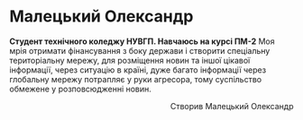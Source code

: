 <h1>Малецький Олександр</h1>
<strong>Студент технічного коледжу НУВГП. Навчаюсь на курсі ПМ-2</strong>
Моя мрія отримати фінансування з боку держави і створити спеціальну територіальну мережу, для розміщення новин та іншої цікавої інформації, через ситуацію в країні, дуже багато інформації через глобальну мережу потрапляє у руки агресора, тому суспільство обмежене у розповсюдженні новин.
<p align="right">Створив Малецький Олександр</p>
